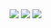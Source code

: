 <div align="center">
  <img src="https://img.icons8.com/color/128/information.png" />
  <img src="https://img.icons8.com/color/128/hearts.png" />
  <img src="https://img.icons8.com/color/128/golang.png" />
</div>
<!--
**KevinJoiner/KevinJoiner** is a ✨ _special_ ✨ repository because its `README.md` (this file) appears on your GitHub profile.

Here are some ideas to get you started:

- 🔭 I’m currently working on ...
- 🌱 I’m currently learning ...
- 👯 I’m looking to collaborate on ...
- 🤔 I’m looking for help with ...
- 💬 Ask me about ...
- 📫 How to reach me: ...
- 😄 Pronouns: ...
- ⚡ Fun fact: ...
-->
